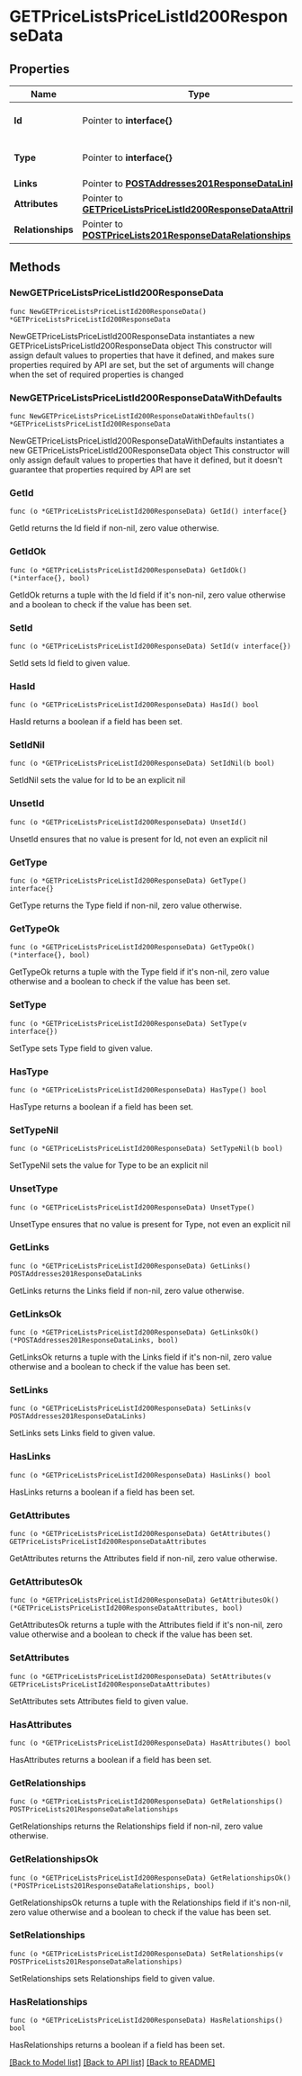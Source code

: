 # GETPriceListsPriceListId200ResponseData

## Properties

Name | Type | Description | Notes
------------ | ------------- | ------------- | -------------
**Id** | Pointer to **interface{}** | The resource&#39;s id | [optional] 
**Type** | Pointer to **interface{}** | The resource&#39;s type | [optional] 
**Links** | Pointer to [**POSTAddresses201ResponseDataLinks**](POSTAddresses201ResponseDataLinks.md) |  | [optional] 
**Attributes** | Pointer to [**GETPriceListsPriceListId200ResponseDataAttributes**](GETPriceListsPriceListId200ResponseDataAttributes.md) |  | [optional] 
**Relationships** | Pointer to [**POSTPriceLists201ResponseDataRelationships**](POSTPriceLists201ResponseDataRelationships.md) |  | [optional] 

## Methods

### NewGETPriceListsPriceListId200ResponseData

`func NewGETPriceListsPriceListId200ResponseData() *GETPriceListsPriceListId200ResponseData`

NewGETPriceListsPriceListId200ResponseData instantiates a new GETPriceListsPriceListId200ResponseData object
This constructor will assign default values to properties that have it defined,
and makes sure properties required by API are set, but the set of arguments
will change when the set of required properties is changed

### NewGETPriceListsPriceListId200ResponseDataWithDefaults

`func NewGETPriceListsPriceListId200ResponseDataWithDefaults() *GETPriceListsPriceListId200ResponseData`

NewGETPriceListsPriceListId200ResponseDataWithDefaults instantiates a new GETPriceListsPriceListId200ResponseData object
This constructor will only assign default values to properties that have it defined,
but it doesn't guarantee that properties required by API are set

### GetId

`func (o *GETPriceListsPriceListId200ResponseData) GetId() interface{}`

GetId returns the Id field if non-nil, zero value otherwise.

### GetIdOk

`func (o *GETPriceListsPriceListId200ResponseData) GetIdOk() (*interface{}, bool)`

GetIdOk returns a tuple with the Id field if it's non-nil, zero value otherwise
and a boolean to check if the value has been set.

### SetId

`func (o *GETPriceListsPriceListId200ResponseData) SetId(v interface{})`

SetId sets Id field to given value.

### HasId

`func (o *GETPriceListsPriceListId200ResponseData) HasId() bool`

HasId returns a boolean if a field has been set.

### SetIdNil

`func (o *GETPriceListsPriceListId200ResponseData) SetIdNil(b bool)`

 SetIdNil sets the value for Id to be an explicit nil

### UnsetId
`func (o *GETPriceListsPriceListId200ResponseData) UnsetId()`

UnsetId ensures that no value is present for Id, not even an explicit nil
### GetType

`func (o *GETPriceListsPriceListId200ResponseData) GetType() interface{}`

GetType returns the Type field if non-nil, zero value otherwise.

### GetTypeOk

`func (o *GETPriceListsPriceListId200ResponseData) GetTypeOk() (*interface{}, bool)`

GetTypeOk returns a tuple with the Type field if it's non-nil, zero value otherwise
and a boolean to check if the value has been set.

### SetType

`func (o *GETPriceListsPriceListId200ResponseData) SetType(v interface{})`

SetType sets Type field to given value.

### HasType

`func (o *GETPriceListsPriceListId200ResponseData) HasType() bool`

HasType returns a boolean if a field has been set.

### SetTypeNil

`func (o *GETPriceListsPriceListId200ResponseData) SetTypeNil(b bool)`

 SetTypeNil sets the value for Type to be an explicit nil

### UnsetType
`func (o *GETPriceListsPriceListId200ResponseData) UnsetType()`

UnsetType ensures that no value is present for Type, not even an explicit nil
### GetLinks

`func (o *GETPriceListsPriceListId200ResponseData) GetLinks() POSTAddresses201ResponseDataLinks`

GetLinks returns the Links field if non-nil, zero value otherwise.

### GetLinksOk

`func (o *GETPriceListsPriceListId200ResponseData) GetLinksOk() (*POSTAddresses201ResponseDataLinks, bool)`

GetLinksOk returns a tuple with the Links field if it's non-nil, zero value otherwise
and a boolean to check if the value has been set.

### SetLinks

`func (o *GETPriceListsPriceListId200ResponseData) SetLinks(v POSTAddresses201ResponseDataLinks)`

SetLinks sets Links field to given value.

### HasLinks

`func (o *GETPriceListsPriceListId200ResponseData) HasLinks() bool`

HasLinks returns a boolean if a field has been set.

### GetAttributes

`func (o *GETPriceListsPriceListId200ResponseData) GetAttributes() GETPriceListsPriceListId200ResponseDataAttributes`

GetAttributes returns the Attributes field if non-nil, zero value otherwise.

### GetAttributesOk

`func (o *GETPriceListsPriceListId200ResponseData) GetAttributesOk() (*GETPriceListsPriceListId200ResponseDataAttributes, bool)`

GetAttributesOk returns a tuple with the Attributes field if it's non-nil, zero value otherwise
and a boolean to check if the value has been set.

### SetAttributes

`func (o *GETPriceListsPriceListId200ResponseData) SetAttributes(v GETPriceListsPriceListId200ResponseDataAttributes)`

SetAttributes sets Attributes field to given value.

### HasAttributes

`func (o *GETPriceListsPriceListId200ResponseData) HasAttributes() bool`

HasAttributes returns a boolean if a field has been set.

### GetRelationships

`func (o *GETPriceListsPriceListId200ResponseData) GetRelationships() POSTPriceLists201ResponseDataRelationships`

GetRelationships returns the Relationships field if non-nil, zero value otherwise.

### GetRelationshipsOk

`func (o *GETPriceListsPriceListId200ResponseData) GetRelationshipsOk() (*POSTPriceLists201ResponseDataRelationships, bool)`

GetRelationshipsOk returns a tuple with the Relationships field if it's non-nil, zero value otherwise
and a boolean to check if the value has been set.

### SetRelationships

`func (o *GETPriceListsPriceListId200ResponseData) SetRelationships(v POSTPriceLists201ResponseDataRelationships)`

SetRelationships sets Relationships field to given value.

### HasRelationships

`func (o *GETPriceListsPriceListId200ResponseData) HasRelationships() bool`

HasRelationships returns a boolean if a field has been set.


[[Back to Model list]](../README.md#documentation-for-models) [[Back to API list]](../README.md#documentation-for-api-endpoints) [[Back to README]](../README.md)


